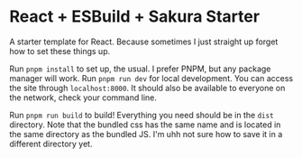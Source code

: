 # React + ESBuild + Sakura Starter
A starter template for React. Because sometimes I just straight up forget how to set these things up.

Run `pnpm install` to set up, the usual. I prefer PNPM, but any package manager will work. Run `pnpm run dev` for local development. You can access the site through `localhost:8000`. It should also be available to everyone on the network, check your command line.

Run `pnpm run build` to build! Everything you need should be in the `dist` directory. Note that the bundled css has the same name and is located in the same directory as the bundled JS. I'm uhh not sure how to save it in a different directory yet.

